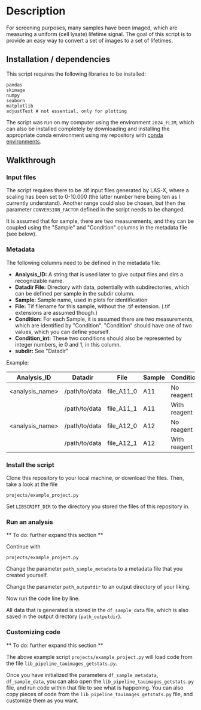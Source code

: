 

# Description

For screening purposes, many samples have been imaged, which are measuring a uniform (cell lysate) lifetime signal. 
The goal of this script is to provide an easy way to convert a set of images to a set of lifetimes.

## Installation / dependencies

This script requires the following libraries to be installed:

```
pandas
skimage
numpy
seaborn
matplotlib
adjustText # not essential, only for plotting
```

The script was run on my computer using the environment `2024_FLIM`, which can also be installed completely by downloading and installing the appropriate conda environment using my repository with [conda environments](https://github.com/Jintram/conda-environments).

## Walkthrough

### Input files

The script requires there to be .tif input files generated by LAS-X, where a scaling has been set to 
0-10.000 (the latter number here being ten as I currently understand). Another range could also be chosen,
but then the parameter `CONVERSION_FACTOR` defined in the script needs to be changed.

It is assumed that for sample, there are two measurements, and they can be coupled using the "Sample" and "Condition" 
columns in the metadata file (see below).

### Metadata

The following columns need to be defined in the metadata file:

- **Analysis_ID:** A string that is used later to give output files and dirs a recognizable name.
- **Datadir File:** Directory with data, potentially with subdirectories, which can be defined per sample in the subdir column.
- **Sample:** Sample name, used in plots for identification
- **File:** Tif filename for this sample, without the .tif extension. (.tif extensions are assumed though.)
- **Condition:** For each Sample, it is assumed there are two measurements, which are identified by "Condition". "Condition" should have one of two values, which you can define yourself.
- **Condition_int:** These two conditions should also be represented by integer numbers, ie 0 and 1, in this column.
- **subdir:** See "Datadir"

Example:

| Analysis_ID | Datadir | File | Sample | Condition | Condition_int | subdir |
| ----------- | ------- | ---- | ------ | --------- | ------------- | ------ |
| <analysis_name> | /path/to/data | file_A11_0 | A11 | No reagent | 0 | no_reagent_sample |
|                 | /path/to/data | file_A11_1 | A11 | With reagent | 1 | no_reagent_sample |
| <analysis_name> | /path/to/data | file_A12_0 | A12 | No reagent | 0 | no_reagent_sample |
|                 | /path/to/data | file_A12_1 | A12 | With reagent | 1 | no_reagent_sample |

### Install the script

Clone this repository to your local machine, or download the files. 
Then, take a look at the file

```projects/example_project.py```

Set `LIBSCRIPT_DIR` to the directory you stored the files of this repository in.

### Run an analysis

** To do: further expand this section **

Continue with 

```projects/example_project.py```

Change the parameter `path_sample_metadata` to a metadata file that you created yourself.

Change the parameter `path_outputdir` to an output directory of your liking.

Now run the code line by line.

All data that is generated is stored in the `df_sample_data` file, which is also saved in the output directory (`path_outputdir`).

### Customizing code

** To do: further expand this section **

The above example script `projects/example_project.py` will load code from the file `lib_pipeline_tauimages_getstats.py`.

Once you have initialized the parameters `df_sample_metadata`, `df_sample_data`, you can also open the `lib_pipeline_tauimages_getstats.py` file,
and run code within that file to see what is happening. You can also copy pieces of code from the `lib_pipeline_tauimages_getstats.py` file,
and customize them as you want.
